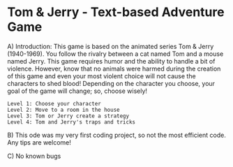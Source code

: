 # Tom & Jerry - Text-based Adventure Game

A) Introduction:
    This game is based on the animated series Tom & Jerry (1940-1969). You 
    follow the rivalry between a cat named Tom and a mouse named Jerry. This 
    game requires humor and the ability to handle a bit of violence. However, 
    know that no animals were harmed during the creation of this game and 
    even your most violent choice will not cause the characters to shed blood! 
    Depending on the character you choose, your goal of the game will change; 
    so, choose wisely!
    
    Level 1: Choose your character
    Level 2: Move to a room in the house
    Level 3: Tom or Jerry create a strategy 
    Level 4: Tom and Jerry's traps and tricks
    
B) This ode was my very first coding project, so not the most efficient code. Any tips are welcome!

C) No known bugs 
